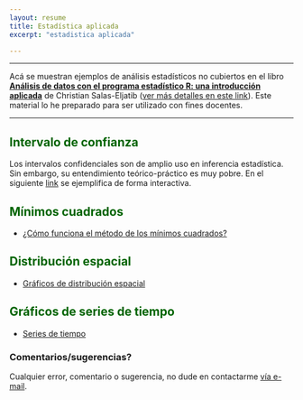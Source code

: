 ```yaml
---
layout: resume
title: Estadística aplicada
excerpt: "estadistica aplicada"

---
```


<style>H1{color:DarkRed;}</style>
<style>H2{color:DarkGreen;}</style>

--------

Acá se muestran ejemplos de análisis estadísticos no cubiertos en el libro [**Análisis de datos con el programa estadístico R: una introducción aplicada**](https://tienda.zigzag.cl/9789566086109-analisis-de-datos-con-el-programa-estadistico-r.html) de Christian Salas-Eljatib ([ver más detalles en este link](./rlibro.md)). Este material lo he preparado para ser utilizado con fines docentes.

--------

## Intervalo de confianza 
Los intervalos confidenciales son de amplio uso en inferencia estadística. Sin embargo, su entendimiento teórico-práctico es muy pobre. En el siguiente [link](https://cseljatib.shinyapps.io/intConfApp/) se ejemplifica de forma interactiva.


## Mínimos cuadrados
+ [¿Cómo funciona el método de los mínimos cuadrados?](/statstuff/ols/minCuadrados.html)

## Distribución espacial
+ [Gráficos de distribución espacial](/statstuff/datosEspa.html)

## Gráficos de series de tiempo
+ [Series de tiempo](/statstuff/timeSerPlot.html)


### Comentarios/sugerencias?
Cualquier error, comentario o sugerencia, no dude en contactarme [vía e-mail](mailto:cseljatib@gmail.com). 

<!-- ### Footer
+ [Usando un modelo de ahusamiento](/biolibro/ahusamientoTrozado.html)
* **[Miscellaneous](./misce.md)** 
<style>H2{color:DarkOrange;}</style>
<style>p{color:Black;}</style>
<img src="/images/portadaLibro.png" width="800" height="700">
salas20 /myPubs/2020hgrate_ecoModelling.pdf (https://doi.org/10.1016/j.ecolmodel.2020.109198)
ponce 17 `doi:10.3390/f8090329`
sensors cifuentes 2018 `doi:10.3390/s18103357`.
salas10 http://rchn.biologiachile.cl/pdfs/2010/3/Soto_et_al_2010.pdf
salas06 /myPubs/2006xylofagos_RebolledoSalas_Bosque.pdf
Last updated: August 2020 -->
